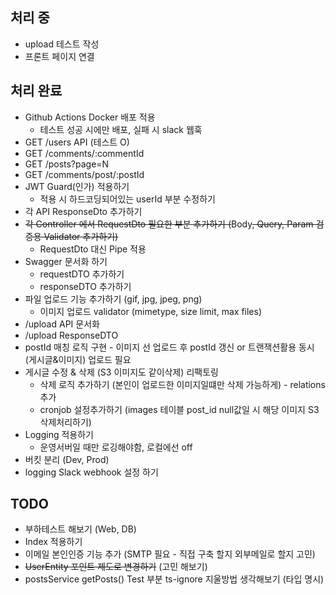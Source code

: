 ## 처리 중
- upload 테스트 작성
- 프론트 페이지 연결

## 처리 완료

- Github Actions Docker 배포 적용
    - 테스트 성공 시에만 배포, 실패 시 slack 웹훅
- GET /users API (테스트 O)
- GET /comments/:commentId
- GET /posts?page=N
- GET /comments/post/:postId
- JWT Guard(인가) 적용하기
    - 적용 시 하드코딩되어있는 userId 부분 수정하기
- 각 API ResponseDto 추가하기
- ~~각 Controller 에서 RequestDto 필요한 부분 추가하기 (~~Body~~, Query, ~~Param~~ 검증용 Validator 추가하기)~~
    - RequestDto 대신 Pipe 적용
- Swagger 문서화 하기
    - requestDTO 추가하기
    - responseDTO 추가하기
- 파일 업로드 기능 추가하기 (gif, jpg, jpeg, png)
    - 이미지 업로드 validator (mimetype, size limit, max files)
- /upload API 문서화
- /upload ResponseDTO
- postId 매칭 로직 구현 - 이미지 선 업로드 후 postId 갱신 or 트랜잭션활용 동시(게시글&이미지) 업로드 필요
- 게시글 수정 & 삭제 (S3 이미지도 같이삭제) 리팩토링
    - 삭제 로직 추가하기 (본인이 업로드한 이미지일떄만 삭제 가능하게) - relations 추가
    - cronjob 설정추가하기 (images 테이블 post_id null값일 시 해당 이미지 S3 삭제처리하기)
- Logging 적용하기
    - 운영서버일 때만 로깅해야함, 로컬에선 off
- 버킷 분리 (Dev, Prod)
- logging Slack webhook 설정 하기

## TODO

- 부하테스트 해보기 (Web, DB)
- Index 적용하기
- 이메일 본인인증 기능 추가 (SMTP 필요 - 직접 구축 할지 외부메일로 할지 고민)
- ~~UserEntity 포인트 제도로 변경하기~~ (고민 해보기)
- postsService getPosts() Test 부분 ts-ignore 지울방법 생각해보기 (타입 명시)